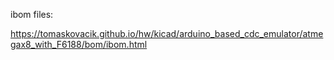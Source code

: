 ibom files:

https://tomaskovacik.github.io/hw/kicad/arduino_based_cdc_emulator/atmegax8_with_F6188/bom/ibom.html
